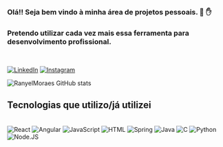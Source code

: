### Olá!! Seja bem vindo à minha área de projetos pessoais. 👋 ✋

### Pretendo utilizar cada vez mais essa ferramenta para desenvolvimento profissional.
<br/>

[![LinkedIn](https://img.shields.io/badge/LinkedIn-0077B5?style=for-the-badge&logo=linkedin&logoColor=white
)](https://www.linkedin.com/in/ranyelmoraes/)
[![Instagram](https://img.shields.io/badge/Instagram-E4405F?style=for-the-badge&logo=instagram&logoColor=white
)](https://www.instagram.com/ranyelmoraes)

![RanyelMoraes GitHub stats](https://github-readme-stats.vercel.app/api?username=ranyelmoraes&show_icons=true&theme=dracula)


## Tecnologias que utilizo/já utilizei

<div style="display: inline_block"><br/> 
    <img align="center" alt="React" src="https://img.shields.io/badge/React-20232A?style=for-the-badge&logo=react&logoColor=61DAFB">
    <img align="center" alt="Angular" src="https://img.shields.io/badge/Angular-DD0031?style=for-the-badge&logo=angular&logoColor=white">
    <img align="center" alt="JavaScript" src="https://img.shields.io/badge/JavaScript-F7DF1E?style=for-the-badge&logo=javascript&logoColor=black"> 
    <img align="center" alt="HTML" src="https://img.shields.io/badge/HTML5-E34F26?style=for-the-badge&logo=html5&logoColor=white">
    <img align="center" alt="Spring" src="https://img.shields.io/badge/Spring-6DB33F?style=for-the-badge&logo=spring&logoColor=white">
    <img align="center" alt="Java" src="https://img.shields.io/badge/Java-ED8B00?style=for-the-badge&logo=openjdk&logoColor=black">
    <img align="center" alt="C" src="https://img.shields.io/badge/C-00599C?style=for-the-badge&logo=c&logoColor=white">    
    <img align="center" alt="Python" src="https://img.shields.io/badge/Python-14354C?style=for-the-badge&logo=python&logoColor=white">
    <img align="center" alt="Node.JS" src="https://img.shields.io/badge/Node.js-43853D?style=for-the-badge&logo=node.js&logoColor=white"> 
</div>
